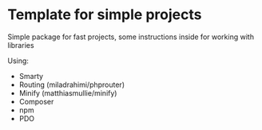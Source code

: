 <h1>Template for simple projects</h1>
<p>Simple package for fast projects, some instructions inside for working with libraries</p>
<p>Using:</p>
<ul>
    <li>Smarty</li>
    <li>Routing (miladrahimi/phprouter)</li>
    <li>Minify (matthiasmullie/minify)</li>
    <li>Composer</li>
    <li>npm</li>
    <li>PDO</li>
</ul>